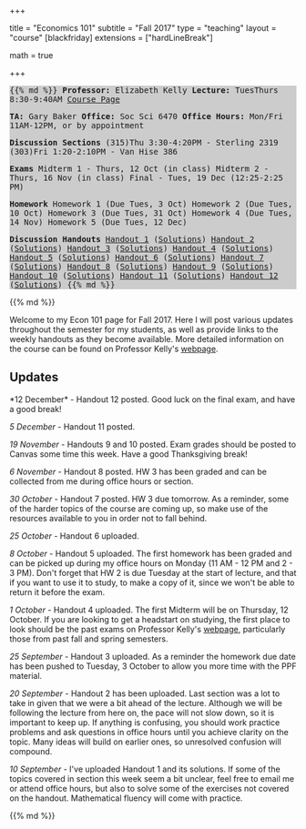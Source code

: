 +++

title = "Economics 101"
subtitle = "Fall  2017"
type = "teaching"
layout = "course"
[blackfriday]
  extensions = ["hardLineBreak"]
  
math = true

+++

<style type="text/css">
#sidebar {
background: #cccccc;
font-family: monospace
}
</style>

<div class="row">
<div class="col-xs-12 col-md-5" id="sidebar">

{{% md %}}
**Professor:** Elizabeth Kelly
**Lecture:** TuesThurs 8:30-9:40AM
[Course Page](http://www.ssc.wisc.edu/~ekelly/econ101/)

**TA:** Gary Baker
**Office:** Soc Sci 6470
**Office Hours:** Mon/Fri 11AM-12PM, or by appointment

**Discussion Sections**
(315)Thu 3:30-4:20PM - Sterling 2319
(303)Fri 1:20-2:10PM - Van Hise 386


**Exams**
Midterm 1 - Thurs, 12 Oct (in class)
Midterm 2 - Thurs, 16 Nov (in class)
Final - Tues, 19 Dec (12:25-2:25 PM)

**Homework**
Homework 1 (Due Tues,  3 Oct)
Homework 2 (Due Tues, 10 Oct)
Homework 3 (Due Tues, 31 Oct)
Homework 4 (Due Tues, 14 Nov)
Homework 5 (Due Tues, 12 Dec)

**Discussion Handouts**
[Handout 1](https://drive.google.com/open?id=0B0B9_804AJMoNnJ0YXEyMjR4Z2s) ([Solutions](https://drive.google.com/open?id=0B0B9_804AJMoUTlVSUFmd3V0bFE))
[Handout 2](https://drive.google.com/open?id=0B0B9_804AJMobWt3dXZhZDA1YnM) ([Solutions](https://drive.google.com/open?id=0B0B9_804AJMoaU5MSURDUzFJTGs))
[Handout 3](https://drive.google.com/open?id=0B0B9_804AJMoakpFaEM4ZThfd3M) ([Solutions](https://drive.google.com/open?id=0B0B9_804AJMoWEtuaHhIT3QzMG8))
[Handout 4](https://www.dropbox.com/s/kdh7ml5w2ms0eik/handout4.pdf?dl=0) ([Solutions](https://www.dropbox.com/s/fgfxjc98y7d4xhk/handout4-solutions.pdf?dl=0))
[Handout 5](https://www.dropbox.com/s/u3cjgxchbmbj85w/handout5.pdf?dl=0) ([Solutions](https://www.dropbox.com/s/p4dnlxqgqnirib1/handout5-solutions.pdf?dl=0))
[Handout 6](https://www.dropbox.com/s/9mghegqj9byrs92/handout6.pdf?dl=0) ([Solutions](https://www.dropbox.com/s/g0o9sdrurqokfja/Handout6-Solutions.pdf?dl=0))
[Handout 7](https://www.dropbox.com/s/z72hv4fuexuvhhn/handout7.pdf?dl=0) ([Solutions](https://www.dropbox.com/s/ezjl9eyz3zhu018/Handout7-Solutions.pdf?dl=0))
[Handout 8](https://www.dropbox.com/s/zawfm8qwx6x1y50/handout8.pdf?dl=0) ([Solutions](https://www.dropbox.com/s/sf7bixcukco2rhc/handout8-solutions.pdf?dl=0))
[Handout 9](https://www.dropbox.com/s/gqh1wgwki2ssv04/handout9.pdf?dl=0)  ([Solutions](https://www.dropbox.com/s/ack3wotxmcvobt2/handout9-solutions.pdf?dl=0))
[Handout 10](https://www.dropbox.com/s/42q9djj34ot905n/handout10.pdf?dl=0) ([Solutions](https://www.dropbox.com/s/zktwo2qkn3eiuwy/handout10-solutions.pdf?dl=0))
[Handout 11](https://www.dropbox.com/s/fxmv1c06zqk3xcc/handout11.pdf?dl=0) ([Solutions](https://www.dropbox.com/s/47zzzkhjrwvn14n/handout11-solutions.pdf?dl=0))
[Handout 12](https://www.dropbox.com/s/ptxgreyd68pt63c/handout12.pdf?dl=0) ([Solutions](https://www.dropbox.com/s/z46q46pg724wtps/handout12-solutions.pdf?dl=0))
{{% md %}}
</div>

<div class="col-xs-12 col-md-7">{{% md %}}


Welcome to my Econ 101 page for Fall 2017. Here I will post various updates throughout the semester for my students, as well as provide links to the weekly handouts as they become available. More detailed information on the course can be found on Professor Kelly's [webpage](http://www.ssc.wisc.edu/~ekelly/econ101/).

<h2>Updates</h2>
*12 December* - Handout 12 posted. Good luck on the final exam, and have a good break!

*5 December* - Handout 11 posted.

*19 November* - Handouts 9 and 10 posted. Exam grades should be posted to Canvas some time this week. Have a good Thanksgiving break!

*6 November* - Handout 8 posted. HW 3 has been graded and can be collected from me during office hours or section. 

*30 October* - Handout 7 posted. HW 3 due tomorrow. As a reminder, some of the harder topics of the course are coming up, so make use of the resources available to you in order not to fall behind.

*25 October* - Handout 6 uploaded. 

*8 October* - Handout 5 uploaded. The first homework has been graded and can be picked up during my office hours on Monday (11 AM - 12 PM and 2 - 3 PM). Don't forget that HW 2 is due Tuesday at the start of lecture, and that if you want to use it to study, to make a copy of it, since we won't be able to return it before the exam.

*1 October* - Handout 4 uploaded. The first Midterm will be on Thursday, 12 October. If you are looking to get a headstart on studying, the first place to look should be the past exams on Professor Kelly's [webpage](http://www.ssc.wisc.edu/~ekelly/econ101/), particularly those from past fall and spring semesters.

*25 September* - Handout 3 uploaded. As a reminder the homework due date has been pushed to Tuesday, 3 October to allow you more time with the PPF material.

*20 September* - Handout 2 has been uploaded. Last section was a lot to take in given that we were a bit ahead of the lecture. Although we will be following the lecture from here on, the pace will not slow down, so it is important to keep up. If anything is confusing, you should work practice problems and ask questions in office hours until you achieve clarity on the topic. Many ideas will build on earlier ones, so unresolved confusion will compound. 

*10 September* - I've uploaded Handout 1 and its solutions. If some of the topics covered in section this week seem a bit unclear, feel free to email me or attend office hours, but also to solve some of the exercises not covered on the handout. Mathematical fluency will come with practice.


{{% md %}}
<div>
</div>
